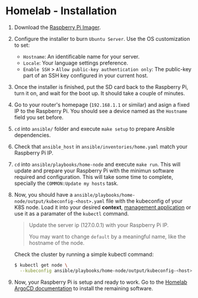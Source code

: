 # Homelab - Installation

1. Download the [Raspberry Pi Imager](https://www.raspberrypi.com/software/).
2. Configure the installer to burn `Ubuntu Server`. Use the OS customization to set:
    - `Hostname`: An identificable name for your server.
    - `Locale`: Your language settings preference.
    - `Enable SSH` > `Allow public-key authentication only`: The public-key part of an SSH key configured in your current host.
3. Once the installer is finished, put the SD card back to the Raspberry Pi, turn it on,
  and wait for the boot up. It should take a couple of minutes.
4. Go to your router's homepage (`192.168.1.1` or similar) and asign a fixed IP to the
  Raspberry Pi. You should see a device named as the `Hostname` field you set before.
5. `cd` into `ansible/` folder and execute `make setup` to prepare Ansible dependencies.
6. Check that `ansible_host` in `ansible/inventories/home.yaml` match your Raspberry Pi IP.
7. `cd` into `ansible/playbooks/home-node` and execute `make run`. This will update and prepare your
  Raspberry Pi with the minimun software required and configuration. This will take some time to complete, specially the `COMMON:Update my hosts` task.
8. Now, you should have a `ansible/playbooks/home-node/output/kubeconfig-<host>.yaml` file with the kubeconfig of your K8S node. Load it into your desired **context**, [management application](https://k8slens.dev/) or use it as a paramater of the `kubectl` command.

    > Update the server ip (127.0.0.1) with your Raspberry Pi IP.
    >
    > You may want to change `default` by a meaningful name, like the hostname of the node.

    Check the cluster by running a simple kubectl command:

    ```bash
    $ kubectl get node \
      --kubeconfig ansible/playbooks/home-node/output/kubeconfig-<host>.yaml
    ```
9. Now, your Raspberry Pi is setup and ready to work. Go to the [Homelab ArgoCD documentation](../argocd/README.md) to install the remaining software.

